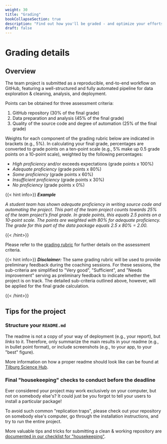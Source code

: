 ```yaml
---
weight: 30
title: "Grading"
bookCollapseSection: true
description: "Find out how you'll be graded - and optimize your efforts accordingly!"
draft: false
---
```


# Grading details

## Overview
The team project is submitted as a reproducible, end-to-end workflow on GitHub, featuring a well-structured and fully automated pipeline for data exploration & cleaning, analysis, and deployment.

Points can be obtained for three assessment criteria:

1. GitHub repository (30% of the final grade)
2. Data preparation and analysis (45% of the final grade)
3. Quality of the source code and degree of automation (25% of the final grade)

Weights for each component of the grading rubric below are indicated in brackets (e.g., 5%). In calculating your final grade, percentages are converted to grade points on a ten-point scale (e.g., 5% make up 0.5 grade points on a 10-point scale), weighted by the following percentages:

* *High proficiency* and/or exceeds expectations (grade points x 100%)
* *Adequate proficiency* (grade points x 80%)
* *Some proficiency* (grade points x 60%)
* *Insufficient proficiency* (grade points x 30%)
* *No proficiency* (grade points x 0%)


{{< hint info>}}
***Example***

*A student team has shown adequate proficiency in writing source code and automating the project. This part of the team project counts towards 25% of the team project’s final grade. In grade points, this equals 2.5 points on a 10-point scale. The points are weighted with 80% for adequate proficiency. The grade for this part of the data package equals 2.5 x 80% = 2.00.*

{{< /hint>}}


Please refer to the [grading rubric](other\dprep-project-rubric.pdf) for further details on the assessment criteria. 

{{< hint info>}}
***Disclaimer:***
The same grading rubric will be used to provide preliminary feedback during the coaching sessions. For these sessions, the sub-criteria are simplified to "Very good", "Sufficient", and "Needs improvement" serving as preliminary feedback to indicate whether the project is on track. The detailed sub-criteria outlined above, however, will be applied for the final grade calculation.


{{< /hint>}}

## Tips for the project

### Structure your `README.md`

The readme is not a copy of your way of deployment (e.g., your report), but *links* to it. Therefore, only summarize the main results in your readme (e.g., in bullet point format), or include screenshots (e.g., to your app, to your "best" figure).

More information on how a proper readme should look like can be found at [Tilburg Science Hub](https://tilburgsciencehub.com/write/readme).



### Final "housekeeping" checks to conduct before the deadline

Ever considered your project may work exclusively on your computer, but not on somebody else's? It could just be you forgot to tell your users to install a particular package!

To avoid such common "replication traps", please check out your repository on somebody else's computer, go through the installation instructions, and try to run the entire project.

More valuable tips and tricks for submitting a clean & working repository are [documented in our checklist for "housekeeping"](https://tilburgsciencehub.com/audit/workflow-checklist).
